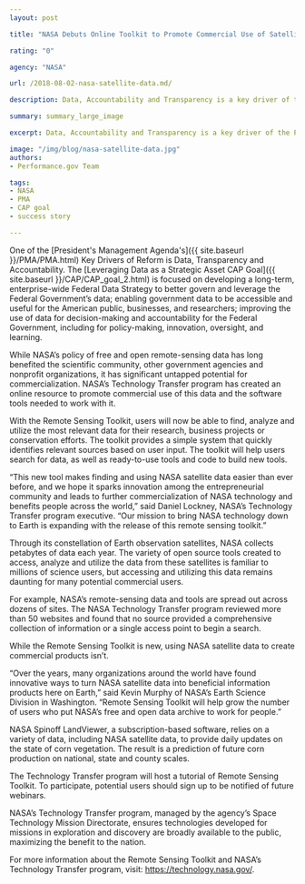 ```yaml
---
layout: post

title: "NASA Debuts Online Toolkit to Promote Commercial Use of Satellite Data"

rating: "0"

agency: "NASA"

url: /2018-08-02-nasa-satellite-data.md/

description: Data, Accountability and Transparency is a key driver of the President's Management Agenda. NASA is advancing this priority through a new online resource that promotes commercial use of remote-sensing data.

summary: summary_large_image

excerpt: Data, Accountability and Transparency is a key driver of the President's Management Agenda. NASA is advancing this priority through a new online resource that promotes commercial use of remote-sensing data.

image: "/img/blog/nasa-satellite-data.jpg"
authors:
- Performance.gov Team

tags:
- NASA
- PMA
- CAP goal
- success story

---
```


One of the [President's Management Agenda's]({{  site.baseurl  }}/PMA/PMA.html) Key Drivers of Reform is Data, Transparency and Accountability. The [Leveraging Data as a Strategic Asset CAP Goal]({{  site.baseurl  }}/CAP/CAP_goal_2.html) is focused on developing a long-term, enterprise-wide Federal Data Strategy to better govern and leverage the Federal Government’s data; enabling government data to be accessible and useful for the American public, businesses, and researchers; improving the use of data for decision-making and accountability for the Federal Government, including for policy-making, innovation, oversight, and learning.

While NASA’s policy of free and open remote-sensing data has long benefited the scientific community, other government agencies and nonprofit organizations, it has significant untapped potential for commercialization. NASA’s Technology Transfer program has created an online resource to promote commercial use of this data and the software tools needed to work with it.

With the Remote Sensing Toolkit, users will now be able to find, analyze and utilize the most relevant data for their research, business projects or conservation efforts. The toolkit provides a simple system that quickly identifies relevant sources based on user input. The toolkit will help users search for data, as well as ready-to-use tools and code to build new tools.

“This new tool makes finding and using NASA satellite data easier than ever before, and we hope it sparks innovation among the entrepreneurial community and leads to further commercialization of NASA technology and benefits people across the world,” said Daniel Lockney, NASA’s Technology Transfer program executive. “Our mission to bring NASA technology down to Earth is expanding with the release of this remote sensing toolkit.”

Through its constellation of Earth observation satellites, NASA collects petabytes of data each year. The variety of open source tools created to access, analyze and utilize the data from these satellites is familiar to millions of science users, but accessing and utilizing this data remains daunting for many potential commercial users.

For example, NASA’s remote-sensing data and tools are spread out across dozens of sites. The NASA Technology Transfer program reviewed more than 50 websites and found that no source provided a comprehensive collection of information or a single access point to begin a search.

While the Remote Sensing Toolkit is new, using NASA satellite data to create commercial products isn’t.

“Over the years, many organizations around the world have found innovative ways to turn NASA satellite data into beneficial information products here on Earth,” said Kevin Murphy of NASA’s Earth Science Division in Washington. “Remote Sensing Toolkit will help grow the number of users who put NASA’s free and open data archive to work for people.”  

NASA Spinoff LandViewer, a subscription-based software, relies on a variety of data, including NASA satellite data, to provide daily updates on the state of corn vegetation. The result is a prediction of future corn production on national, state and county scales.

The Technology Transfer program will host a tutorial of Remote Sensing Toolkit. To participate, potential users should sign up to be notified of future webinars.

NASA’s Technology Transfer program, managed by the agency’s Space Technology Mission Directorate, ensures technologies developed for missions in exploration and discovery are broadly available to the public, maximizing the benefit to the nation.

For more information about the Remote Sensing Toolkit and NASA’s Technology Transfer program, visit: <a href="https://technology.nasa.gov/" target="_blank">https://technology.nasa.gov/</a>.
